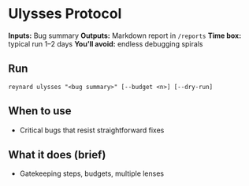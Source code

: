 # Ulysses Protocol

**Inputs:** Bug summary
**Outputs:** Markdown report in `/reports`
**Time box:** typical run 1–2 days
**You’ll avoid:** endless debugging spirals

## Run
`reynard ulysses "<bug summary>" [--budget <n>] [--dry-run]`

## When to use
- Critical bugs that resist straightforward fixes
## What it does (brief)
- Gatekeeping steps, budgets, multiple lenses
